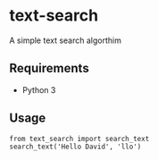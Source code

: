 # text-search
A simple text search algorthim

##  Requirements
- Python 3

## Usage
```
from text_search import search_text
search_text('Hello David', 'llo')
```
